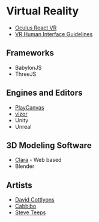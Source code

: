 # Virtual Reality

- [Oculus React VR](https://developer.oculus.com/webvr/)
- [VR Human Interface Guidelines](http://vrhig.com/)

## Frameworks

- BabylonJS
- ThreeJS

## Engines and Editors

- [PlayCanvas](www.playcanvas.com)
- [vizor](vizor.io)
- Unity
- Unreal

## 3D Modeling Software

- [Clara](clara.io) - Web based
- Blender


## Artists

- [David Cottlyons](http://davidscottlyons.com/)
- [Cabbibo](http://cabbi.bo/)
- [Steve Teeps](http://www.steveteeps.com/)